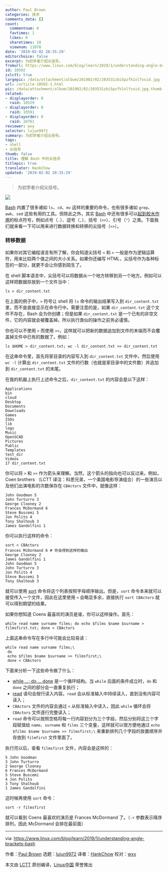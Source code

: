 ```yaml
---
author: Paul Brown
categories: 技术
comments_data: []
count:
  commentnum: 0
  favtimes: 1
  likes: 0
  sharetimes: 10
  viewnum: 11078
date: '2019-02-02 20:35:29'
editorchoice: false
excerpt: 为初学者介绍尖括号。
fromurl: https://www.linux.com/blog/learn/2019/1/understanding-angle-brackets-bash
id: 10502
islctt: true
largepic: /data/attachment/album/201902/02/203531zbi5pzfk1xlfvxid.jpg
url: /article-10502-1.html
pic: /data/attachment/album/201902/02/203531zbi5pzfk1xlfvxid.jpg.thumb.jpg
related:
- displayorder: 0
  raid: 10529
- displayorder: 0
  raid: 10591
- displayorder: 0
  raid: 10761
reviewer: wxy
selector: lujun9972
summary: 为初学者介绍尖括号。
tags:
- shell
- 尖括号
thumb: false
title: 理解 Bash 中的尖括号
titlepic: true
translator: HankChow
updated: '2019-02-02 20:35:29'
---
```



> 
> 为初学者介绍尖括号。
> 
> 
> 


![](/data/attachment/album/201902/02/203531zbi5pzfk1xlfvxid.jpg)


[Bash](https://www.linux.com/blog/2019/1/bash-shell-utility-reaches-50-milestone) 内置了很多诸如 `ls`、`cd`、`mv` 这样的重要的命令，也有很多诸如 `grep`、`awk`、`sed` 这些有用的工具。但除此之外，其实 [Bash](https://www.linux.com/blog/2019/1/bash-shell-utility-reaches-50-milestone) 中还有很多可以[起到胶水作用](https://www.linux.com/blog/learn/2019/1/linux-tools-meaning-dot)的标点符号，例如点号（`.`）、逗号（`,`）、括号（`<>`）、引号（`"`）之类。下面我们就来看一下可以用来进行数据转换和转移的尖括号（`<>`）。


### 转移数据


如果你对其它编程语言有所了解，你会知道尖括号 `<` 和 `>` 一般是作为逻辑运算符，用来比较两个值之间的大小关系。如果你还编写 HTML，尖括号作为各种标签的一部分，就更不会让你感到陌生了。


在 shell 脚本语言中，尖括号可以将数据从一个地方转移到另一个地方。例如可以这样把数据存放到一个文件当中：



```
ls > dir_content.txt
```

在上面的例子中，`>` 符号让 shell 将 `ls` 命令的输出结果写入到 `dir_content.txt` 里，而不是直接显示在命令行中。需要注意的是，如果 `dir_content.txt` 这个文件不存在，Bash 会为你创建；但是如果 `dir_content.txt` 是一个已有的非空文件，它的内容就会被覆盖掉。所以执行类似的操作之前务必谨慎。


你也可以不使用 `>` 而使用 `>>`，这样就可以把新的数据追加到文件的末端而不会覆盖掉文件中已有的数据了。例如：



```
ls $HOME > dir_content.txt; wc -l dir_content.txt >> dir_content.txt
```

在这串命令里，首先将家目录的内容写入到 `dir_content.txt` 文件中，然后使用 `wc -l` 计算出 `dir_content.txt` 文件的行数（也就是家目录中的文件数）并追加到 `dir_content.txt` 的末尾。


在我的机器上执行上述命令之后，`dir_content.txt` 的内容会是以下这样：



```
Applications
bin
cloud
Desktop
Documents
Downloads
Games
ISOs
lib
logs
Music
OpenSCAD
Pictures
Public
Templates
test_dir
Videos
17 dir_content.txt
```

你可以将 `>` 和 `>>` 作为箭头来理解。当然，这个箭头的指向也可以反过来。例如，Coen brothers （LCTT 译注：科恩兄弟，一个美国电影导演组合）的一些演员以及他们出演电影的次数保存在 `CBActors` 文件中，就像这样：



```
John Goodman 5
John Turturro 3
George Clooney 2
Frances McDormand 6
Steve Buscemi 5
Jon Polito 4
Tony Shalhoub 3
James Gandolfini 1
```

你可以执行这样的命令：



```
sort < CBActors
Frances McDormand 6 # 你会得到这样的输出
George Clooney 2
James Gandolfini 1
John Goodman 5
John Turturro 3
Jon Polito 4
Steve Buscemi 5
Tony Shalhoub 3
```

就可以使用 [sort](https://linux.die.net/man/1/sort) 命令将这个列表按照字母顺序输出。但是，`sort` 命令本来就可以接受传入一个文件，因此在这里使用 `<` 会略显多余，直接执行 `sort CBActors` 就可以得到期望的结果。


如果你想知道 Coens 最喜欢的演员是谁，你可以这样操作。首先：



```
while read name surname films; do echo $films $name $surname > filmsfirst.txt; done < CBActors
```

上面这串命令写在多行中可能会比较易读：



```
while read name surname films;\
 do
 echo $films $name $surname >> filmsfirst;\
 done < CBActors
```

下面来分析一下这些命令做了什么：


* [while …; do … done](http://tldp.org/HOWTO/Bash-Prog-Intro-HOWTO-7.html) 是一个循环结构。当 `while` 后面的条件成立时，`do` 和 `done` 之间的部分会一直重复执行；
* [read](https://linux.die.net/man/2/read) 语句会按行读入内容。`read` 会从标准输入中持续读入，直到没有内容可读入；
* `CBActors` 文件的内容会通过 `<` 从标准输入中读入，因此 `while` 循环会将 `CBActors` 文件逐行完整读入；
* `read` 命令可以按照空格将每一行内容划分为三个字段，然后分别将这三个字段赋值给 `name`、`surname` 和 `films` 三个变量，这样就可以很方便地通过 `echo $films $name $surname >> filmsfirst;\` 来重新排列几个字段的放置顺序并存放到 `filmfirst` 文件里面了。


执行完以后，查看 `filmsfirst` 文件，内容会是这样的：



```
5 John Goodman
3 John Turturro
2 George Clooney
6 Frances McDormand
5 Steve Buscemi
4 Jon Polito
3 Tony Shalhoub
1 James Gandolfini
```

这时候再使用 `sort` 命令：



```
sort -r filmsfirst
```

就可以看到 Coens 最喜欢的演员是 Frances McDormand 了。（`-r` 参数表示降序排列，因此 McDormand 会排在最前面）




---


via: <https://www.linux.com/blog/learn/2019/1/understanding-angle-brackets-bash>


作者：[Paul Brown](https://www.linux.com/users/bro66) 选题：[lujun9972](https://github.com/lujun9972) 译者：[HankChow](https://github.com/HankChow) 校对：[wxy](https://github.com/wxy)


本文由 [LCTT](https://github.com/LCTT/TranslateProject) 原创编译，[Linux中国](https://linux.cn/) 荣誉推出